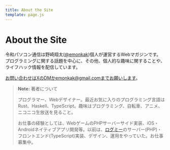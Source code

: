 ```yaml
---
title: About the Site
template: page.js
---
```


# About the Site

令和パソコン通信は野崎翔太([@emonkak](https://twitter.com/emonkak))個人が運営するWebマガジンです。プログラミングに関する話題を中心に、その他、個人的な趣味に関することや、ライフハック情報を配信しています。

お問い合わせはXのDMかemonkak@gmail.comまでお願いします。

> **Note:** 著者について
>
> プログラマー、Webデザイナー。最近お気に入りのプログラミング言語はRust、Haskell、TypeScript。趣味はプログラミング、自転車、アニメ、ニコニコ生放送を見ること。
>
> お仕事の経験としては、WebゲームのPHPサーバーサイド実装、iOS・Androidネイティブアプリ開発等。以前は、[ログミー](https://logmi.jp)のサーバー(PHP)・フロントエンド(TypeScript)実装、デザイン、運用をやっていた。お仕事募集中。
